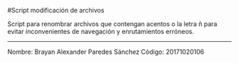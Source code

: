 #Script modificación de archivos

Script para renombrar archivos que contengan acentos o la letra ñ para evitar inconvenientes de navegación y enrutamientos erróneos.

---

Nombre: Brayan Alexander Paredes Sánchez
Código: 20171020106
